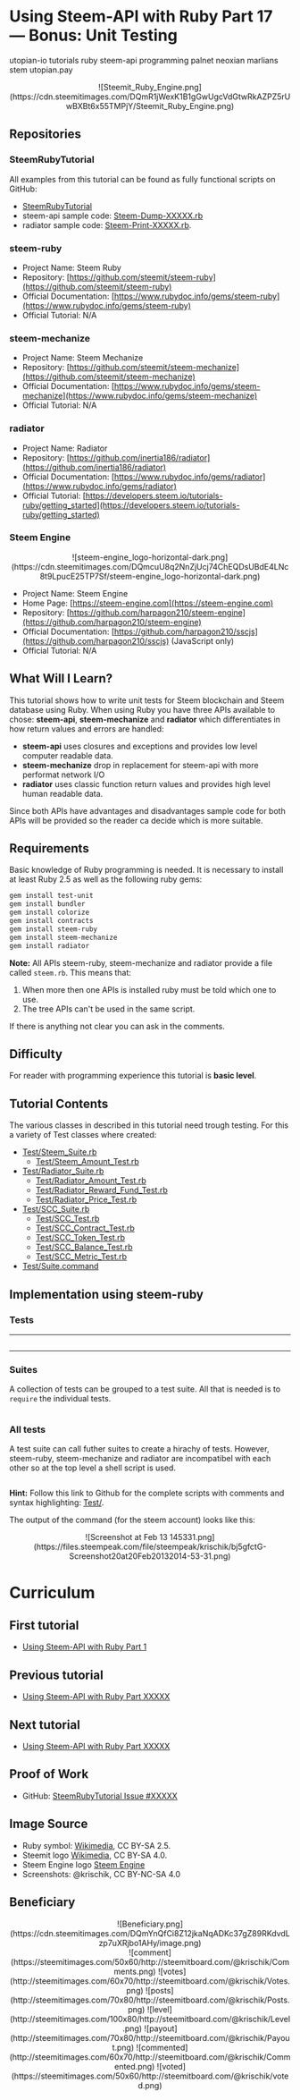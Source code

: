 # Using Steem-API with Ruby Part 17 — Bonus: Unit Testing

utopian-io tutorials ruby steem-api programming palnet neoxian marlians stem
utopian.pay

<center>![Steemit_Ruby_Engine.png](https://cdn.steemitimages.com/DQmR1jWexK1B1gGwUgcVdGtwRkAZPZ5rUwBXBt6x55TMPjY/Steemit_Ruby_Engine.png)</center>

## Repositories

### SteemRubyTutorial

All examples from this tutorial can be found as fully functional scripts on GitHub:

* [SteemRubyTutorial](https://github.com/krischik/SteemRubyTutorial)
* steem-api sample code: [Steem-Dump-XXXXX.rb](https://github.com/krischik/SteemRubyTutorial/blob/master/Scripts/Steem-Print-XXXXX.rb)
* radiator sample code: [Steem-Print-XXXXX.rb](https://github.com/krischik/SteemRubyTutorial/blob/master/Scripts/Steem-Dump-XXXXX.rb).

### steem-ruby

* Project Name: Steem Ruby
* Repository: [https://github.com/steemit/steem-ruby](https://github.com/steemit/steem-ruby)
* Official Documentation: [https://www.rubydoc.info/gems/steem-ruby](https://www.rubydoc.info/gems/steem-ruby)
* Official Tutorial: N/A

### steem-mechanize

* Project Name: Steem Mechanize
* Repository: [https://github.com/steemit/steem-mechanize](https://github.com/steemit/steem-mechanize)
* Official Documentation: [https://www.rubydoc.info/gems/steem-mechanize](https://www.rubydoc.info/gems/steem-mechanize)
* Official Tutorial: N/A

### radiator

* Project Name: Radiator
* Repository: [https://github.com/inertia186/radiator](https://github.com/inertia186/radiator)
* Official Documentation: [https://www.rubydoc.info/gems/radiator](https://www.rubydoc.info/gems/radiator)
* Official Tutorial: [https://developers.steem.io/tutorials-ruby/getting_started](https://developers.steem.io/tutorials-ruby/getting_started)

### Steem Engine

<center>![steem-engine_logo-horizontal-dark.png](https://cdn.steemitimages.com/DQmcuU8q2NnZjUcj74ChEQDsUBdE4LNc8t9LpucE25TP7Sf/steem-engine_logo-horizontal-dark.png)</center>

* Project Name: Steem Engine
* Home Page: [https://steem-engine.com](https://steem-engine.com)
* Repository: [https://github.com/harpagon210/steem-engine](https://github.com/harpagon210/steem-engine)
* Official Documentation: [https://github.com/harpagon210/sscjs](https://github.com/harpagon210/sscjs) (JavaScript only)
* Official Tutorial: N/A

## What Will I Learn?

This tutorial shows how to write unit tests for Steem blockchain and Steem database using Ruby. When using Ruby you have three APIs available to chose: **steem-api**, **steem-mechanize** and **radiator** which differentiates in how return values and errors are handled:

* **steem-api** uses closures and exceptions and provides low level computer readable data.
* **steem-mechanize** drop in replacement for steem-api with more performat network I/O
* **radiator** uses classic function return values and provides high level human readable data.

Since both APIs have advantages and disadvantages sample code for both APIs will be provided so the reader ca decide which is more suitable.

## Requirements

Basic knowledge of Ruby programming is needed. It is necessary to install at least Ruby 2.5 as well as the following ruby gems:

```sh
gem install test-unit
gem install bundler
gem install colorize
gem install contracts
gem install steem-ruby
gem install steem-mechanize
gem install radiator
```

**Note:** All APIs steem-ruby, steem-mechanize and radiator provide a file called `steem.rb`. This means that:

1. When more then one APIs is installed ruby must be told which one to use.
2. The tree APIs can't be used in the same script.

If there is anything not clear you can ask in the comments.

## Difficulty

For reader with programming experience this tutorial is **basic level**.

## Tutorial Contents

The various classes in described in this tutorial need trough testing. For this a variety of Test classes where created:

* [Test/Steem_Suite.rb](https://github.com/krischik/SteemRubyTutorial/blob/master/Test/Steem_Suite.rb)
    * [Test/Steem\_Amount\_Test.rb](https://github.com/krischik/SteemRubyTutorial/blob/master/Test/Steem_Amount_Test.rb)
* [Test/Radiator_Suite.rb](https://github.com/krischik/SteemRubyTutorial/blob/master/Test/Radiator_Suite.rb)
    * [Test/Radiator\_Amount\_Test.rb](https://github.com/krischik/SteemRubyTutorial/blob/master/Test/Radiator_Amount_Test.rb)
    * [Test/Radiator\_Reward\_Fund_Test.rb](https://github.com/krischik/SteemRubyTutorial/blob/master/Test/Radiator_Reward_Fund_Test.rb)
    * [Test/Radiator\_Price\_Test.rb](https://github.com/krischik/SteemRubyTutorial/blob/master/Test/Price_Test.rb)
* [Test/SCC_Suite.rb](https://github.com/krischik/SteemRubyTutorial/blob/master/Test/SCC_Suite.rb)
    * [Test/SCC_Test.rb](https://github.com/krischik/SteemRubyTutorial/blob/master/Test/SCC_Test.rb)
    * [Test/SCC\_Contract\_Test.rb](https://github.com/krischik/SteemRubyTutorial/blob/master/Test/Contract_Test.rb)
    * [Test/SCC\_Token\_Test.rb](https://github.com/krischik/SteemRubyTutorial/blob/master/Test/SCC_Token_Test.rb)
    * [Test/SCC\_Balance\_Test.rb](https://github.com/krischik/SteemRubyTutorial/blob/master/Test/SCC_Balance_Test.rb)
    * [Test/SCC\_Metric\_Test.rb](https://github.com/krischik/SteemRubyTutorial/blob/master/Test/SCC_Metric_Test.rb)
* [Test/Suite.command](https://github.com/krischik/SteemRubyTutorial/blob/master/Test/Suite.command)

## Implementation using steem-ruby

### Tests

-----

```ruby
```

-----

### Suites

A collection of tests can be grouped to a test suite. All that is needed is to `require` the individual tests.

```ruby
```

### All tests

A test suite can call futher suites to create a hirachy of tests. However,  steem-ruby, steem-mechanize and radiator are incompatibel with each other so at the top level a shell script is used.

```sh
```

**Hint:** Follow this link to Github for the complete scripts with comments and syntax highlighting: [Test/](https://github.com/krischik/SteemRubyTutorial/blob/master/Test).

The output of the command (for the steem account) looks like this:

<center>![Screenshot at Feb 13 145331.png](https://files.steempeak.com/file/steempeak/krischik/bj5gfctG-Screenshot20at20Feb20132014-53-31.png)</center>

# Curriculum

## First tutorial

* [Using Steem-API with Ruby Part 1](https://steemit.com/@krischik/using-steem-api-with-ruby-part-1)

## Previous tutorial

* [Using Steem-API with Ruby Part XXXXX](https://steemit.com/@krischik/using-steem-api-with-ruby-part-XXXXX)

## Next tutorial

* [Using Steem-API with Ruby Part XXXXX](https://steemit.com/@krischik/using-steem-api-with-ruby-part-XXXXX)

## Proof of Work

* GitHub: [SteemRubyTutorial Issue #XXXXX](https://github.com/krischik/SteemRubyTutorial/issues/XXXXX)

## Image Source

* Ruby symbol: [Wikimedia](https://commons.wikimedia.org/wiki/File:Ruby_logo.svg), CC BY-SA 2.5.
* Steemit logo [Wikimedia](https://commons.wikimedia.org/wiki/File:Steemit_New_Logo.png), CC BY-SA 4.0.
* Steem Engine logo [Steem Engine](https://steem-engine.com)
* Screenshots: @krischik, CC BY-NC-SA 4.0

## Beneficiary

<center>![Beneficiary.png](https://cdn.steemitimages.com/DQmYnQfCi8Z12jkaNqADKc37gZ89RKdvdLzp7uXRjbo1AHy/image.png)</center>

<center>![comment](https://steemitimages.com/50x60/http://steemitboard.com/@krischik/Comments.png) ![votes](http://steemitimages.com/60x70/http://steemitboard.com/@krischik/Votes.png) ![posts](http://steemitimages.com/70x80/http://steemitboard.com/@krischik/Posts.png) ![level](http://steemitimages.com/100x80/http://steemitboard.com/@krischik/Level.png) ![payout](http://steemitimages.com/70x80/http://steemitboard.com/@krischik/Payout.png) ![commented](http://steemitimages.com/60x70/http://steemitboard.com/@krischik/Commented.png) ![voted](https://steemitimages.com/50x60/http://steemitboard.com/@krischik/voted.png)</center>

<!-- vim: set wrap tabstop=8 shiftwidth=3 softtabstop=3 expandtab : -->
<!-- vim: set textwidth=0 filetype=markdown foldmethod=marker nospell : -->
<!-- vim: set spell spelllang=en_gb fileencoding=utf-8 : -->
